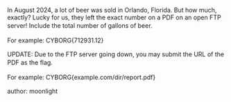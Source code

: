 In August 2024, a lot of beer was sold in Orlando, Florida. But how much, exactly? Lucky for us, they left the exact number on a PDF on an open FTP server! Include the total number of gallons of beer.
ㅤ

For example: CYBORG{712931.12}
ㅤ

UPDATE: Due to the FTP server going down, you may submit the URL of the PDF as the flag.
ㅤ

For example: CYBORG{example.com/dir/report.pdf}
ㅤ

author: moonlight
